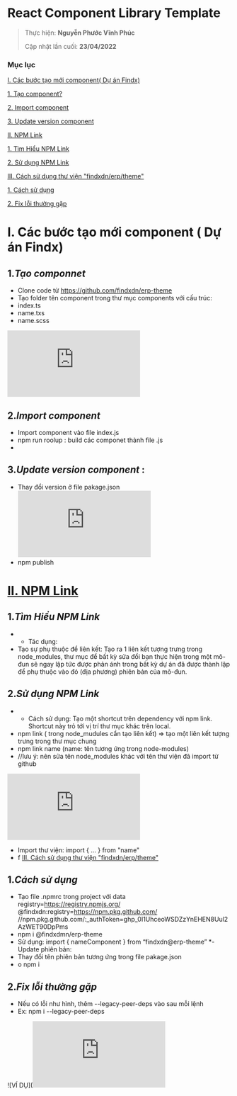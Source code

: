 # React Component Library Template
> 
> Thực hiện: **Nguyễn Phước Vĩnh Phúc**
> 
> Cập nhật lần cuối: **23/04/2022**

### Mục lục  
[I. Các bước tạo mới component( Dự án Findx)](#I)  

[1. Tạo component?](#createcomponent)  

[2. Import component](#importcomponent)  

[3. Update version component](#updateversion)  

[II. NPM Link](#II)  

[1. Tìm Hiểu NPM Link](#timhieu)  

[2. Sử dụng NPM Link](#usenpmlink)

[III. Cách sử dụng thư viện "findxdn/erp/theme"](#III)

[1. Cách sử dụng](#use)  

[2. Fix lỗi thường gặp](#fixbug)

<a name = "I"></a>
# I. Các bước tạo mới component ( Dự án Findx)
<a name="createcomponent"></a>
## 1.*Tạo componnet*
* Clone code từ https://github.com/findxdn/erp-theme
* Tạo folder tên component trong thư mục components với cấu trúc: 
* index.ts  
* name.txs  
* name.scss

![VÍ DỤ](https://fv9-3.failiem.lv/thumb_show.php?i=5q5fux3t9&view)  
<a name="importcomponent"></a>
## 2.*Import component*
* Import component vào file index.js
* npm run roolup : build các componet thành file .js
* <a name="updateversion"></a>
## 3.*Update version component* :  
* Thay đổi version ở file pakage.json 
![VÍ DỤ](https://fv9-1.failiem.lv/thumb_show.php?i=vf7pv39fy&view)  
*	npm publish

<a name = "II"></a>
# [II. NPM Link](#II)
<a name="timhieu"></a>
## 1.*Tìm Hiểu NPM Link*
* - Tác dụng:
* Tạo sự phụ thuộc để liên kết: Tạo ra 1 liên kết tượng trưng trong node_modules, thư mục để bất kỳ sửa đổi bạn thực hiện trong một mô-đun sẽ ngay lập tức được phản ánh trong bất kỳ dự án đã được thành lập để phụ thuộc vào đó (địa phương) phiên bản của mô-đun.
<a name="usenpmlink"></a>
## 2.*Sử dụng NPM Link*
* -	Cách sử dụng: Tạo một shortcut trên dependency với npm link. Shortcut này trỏ tới vị trí thư mục khác trên local.
* npm link ( trong node_mudules cần tạo liên kết) => tạo một liên kết tượng trưng trong thư mục chung
* npm link name (name: tên tương ứng trong node-modules)
* //lưu ý: nên sửa tên node_modules khác với tên thư viện đã import từ github

![VÍ DỤ](https://fv9-1.failiem.lv/thumb_show.php?i=vf7pv39fy&view)  
*	Import thư viện: import { ... } from "name"
* <a name="III"></a>f
[III. Cách sử dụng thư viện "findxdn/erp/theme"](#III)
<a name="use"></a>
## 1.*Cách sử dụng*
* Tạo file .npmrc trong project với data <br>
registry=https://registry.npmjs.org/
@findxdn:registry=https://npm.pkg.github.com/
//npm.pkg.github.com/:_authToken=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
* npm i @findxdmn/erp-theme
* Sử dụng: import { nameComponent } from “findxdn@erp-theme”
*-	Update phiên bản:
* Thay đổi tên phiên bản tương ứng trong file pakage.json
* o	npm i
<a name="fixbug"></a>
## 2.*Fix lỗi thường gặp*
* Nếu có lỗi như hình, thêm --legacy-peer-deps vào sau mỗi lệnh
* Ex: npm i --legacy-peer-deps

![VÍ DỤ](![image](https://fv9-3.failiem.lv/thumb_show.php?i=q6rvvtjaa&view)  




	
